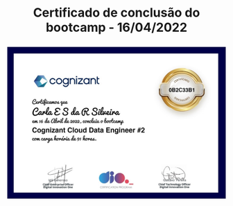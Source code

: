 # <p align="center">Certificado de conclusão do bootcamp - 16/04/2022</p>

![Alt text](https://github.com/rosacarla/DIO-cloud-data-engineer/blob/main/001%20bootcamp-cognizant-cloud-data-engineer%232/images/bootcamp-certificate.jpg)
